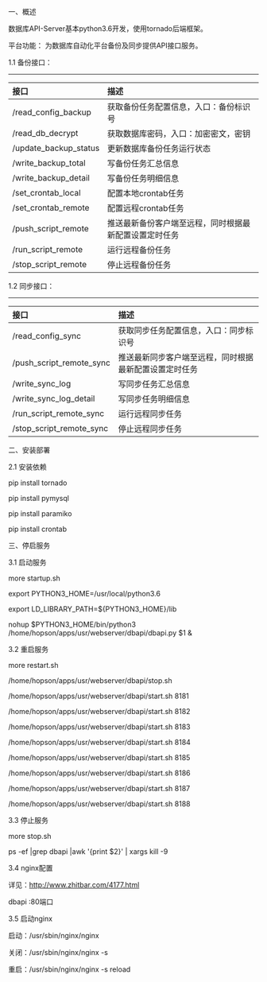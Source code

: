 一、概述  

   数据库API-Server基本python3.6开发，使用tornado后端框架。 
   
   平台功能： 为数据库自动化平台备份及同步提供API接口服务。
   
  1.1 备份接口：

------------

|  接口	 |描述   |
| :------------ | :------------ |
| /read_config_backup    | 获取备份任务配置信息，入口：备份标识号 |
| /read_db_decrypt       | 获取数据库密码，入口：加密密文，密钥  |
| /update_backup_status  | 更新数据库备份任务运行状态  |
| /write_backup_total    | 写备份任务汇总信息   |
| /write_backup_detail   | 写备份任务明细信息   |
| /set_crontab_local     | 配置本地crontab任务  |
| /set_crontab_remote    | 配置远程crontab任务  |
| /push_script_remote    | 推送最新备份客户端至远程，同时根据最新配置设置定时任务   |
| /run_script_remote     | 运行远程备份任务  |
| /stop_script_remote    | 停止远程备份任务  |


  1.2 同步接口：

------------

|  接口	 |描述   |
| :------------ | :------------ |
| /read_config_sync         | 获取同步任务配置信息，入口：同步标识号 |
| /push_script_remote_sync  | 推送最新同步客户端至远程，同时根据最新配置设置定时任务  |
| /write_sync_log           | 写同步任务汇总信息  |
| /write_sync_log_detail    | 写同步任务明细信息   |
| /run_script_remote_sync   | 运行远程同步任务   |
| /stop_script_remote_sync  | 停止远程同步任务  |

       
二、安装部署  

2.1 安装依赖

pip install tornado  

pip install pymysql  

pip install paramiko  

pip install crontab


三、停启服务

3.1 启动服务  

more startup.sh  

export PYTHON3_HOME=/usr/local/python3.6  

export LD_LIBRARY_PATH=${PYTHON3_HOME}/lib  

nohup $PYTHON3_HOME/bin/python3 /home/hopson/apps/usr/webserver/dbapi/dbapi.py $1 &


3.2 重启服务  

more restart.sh  

/home/hopson/apps/usr/webserver/dbapi/stop.sh  

/home/hopson/apps/usr/webserver/dbapi/start.sh 8181  

/home/hopson/apps/usr/webserver/dbapi/start.sh 8182  

/home/hopson/apps/usr/webserver/dbapi/start.sh 8183  

/home/hopson/apps/usr/webserver/dbapi/start.sh 8184  

/home/hopson/apps/usr/webserver/dbapi/start.sh 8185  

/home/hopson/apps/usr/webserver/dbapi/start.sh 8186  

/home/hopson/apps/usr/webserver/dbapi/start.sh 8187  

/home/hopson/apps/usr/webserver/dbapi/start.sh 8188  


3.3 停止服务  

more stop.sh  

ps -ef |grep dbapi |awk '{print $2}' | xargs kill -9  


3.4 nginx配置  

详见：http://www.zhitbar.com/4177.html

dbapi :80端口  


3.5 启动nginx  

 启动：/usr/sbin/nginx/nginx  
 
 关闭：/usr/sbin/nginx/nginx -s 
 
 重启：/usr/sbin/nginx/nginx -s  reload 
